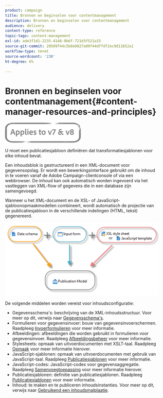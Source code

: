 ```yaml
---
product: campaign
title: Bronnen en beginselen voor contentmanagement
description: Bronnen en beginselen voor contentmanagement
audience: delivery
content-type: reference
topic-tags: content-management
exl-id: ade3f1d1-2235-4148-9b6f-721d3f521a15
source-git-commit: 20509f44c5b8e0827a09f44dffdf2ec9d11652a1
workflow-type: tm+mt
source-wordcount: '238'
ht-degree: 6%

---
```


# Bronnen en beginselen voor contentmanagement{#content-manager-resources-and-principles}

![](../../assets/common.svg)

U moet een publicatiesjabloon definiëren dat transformatiesjablonen voor elke inhoud bevat.

Een inhoudsblok is gestructureerd in een XML-document voor gegevensopslag. Er wordt een bewerkingsinterface gebruikt om de inhoud in te voeren vanaf de Adobe Campaign-clientconsole of via een webbrowser. De inhoud kan ook automatisch worden ingevoerd via het vastleggen van XML-flow of gegevens die in een database zijn samengevoegd.

Wanneer u het XML-document en de XSL- of JavaScript-sjabloonopmaakmodellen combineert, wordt automatisch de projectie van de publicatiesjabloon in de verschillende indelingen (HTML, tekst) gegenereerd.

![](assets/d_ncs_content_process.png)

De volgende middelen worden vereist voor inhoudsconfiguratie:

* Gegevensschema&#39;s: beschrijving van de XML-inhoudsstructuur. Voor meer op dit, verwijs naar [Gegevensschema&#39;s](data-schemas.md).
* Formulieren voor gegevensinvoer: bouw van gegevensinvoerschermen. Raadpleeg [Invoerformulieren](input-forms.md) voor meer informatie.
* Afbeeldingen: afbeeldingen die worden gebruikt in formulieren voor gegevensinvoer. Raadpleeg [Afbeeldingsbeheer](formatting.md#image-management) voor meer informatie.
* Stylesheets: opmaak van uitvoerdocumenten met XSLT-taal. Raadpleeg [Opmaak](formatting.md) voor meer informatie hierover.
* JavaScript-sjablonen: opmaak van uitvoerdocumenten met gebruik van JavaScript-taal. Raadpleeg [Publicatiesjablonen](publication-templates.md) voor meer informatie.
* JavaScript-codes: JavaScript-codes voor gegevensaggregatie. Raadpleeg [Samenvoegtoepassing](publication-templates.md#aggregator) voor meer informatie hierover.
* Publicatiesjablonen: definitie van publicatiesjablonen. Raadpleeg [Publicatiesjablonen](publication-templates.md) voor meer informatie.
* Inhoud: te maken en te publiceren inhoudsinstanties. Voor meer op dit, verwijs naar [Gebruikend een inhoudsmalplaatje](using-a-content-template.md).
